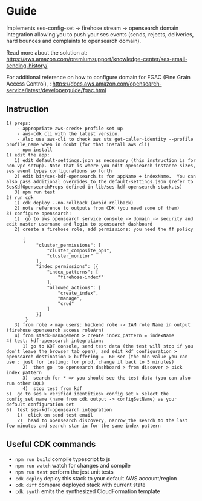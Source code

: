 # Guide

Implements ses-config-set -> firehose stream -> opensearch domain integration allowing you to push your ses events (sends, rejects, deliveries, hard bounces and complaints to opensearch domain).

Read more about the solution at: <https://aws.amazon.com/premiumsupport/knowledge-center/ses-email-sending-history/>

For additional reference on how to configure domain for FGAC (Fine Grain Access Control),  : <https://docs.aws.amazon.com/opensearch-service/latest/developerguide/fgac.html>

## Instruction

    1) preps:
        - appropriate aws-creds+ profile set up
        - aws-cdk cli with the latest version. 
        - Also use aws-cli to check aws sts get-caller-identity --profile profile_name when in doubt (for that install aws cli)
        - npm install
    1) edit the app: 
       1) edit default-settings.json as necessary (this instruction is for non-vpc setup). Note that is where you edit opensearch instance sizes, ses event types configurations so forth
       2) edit bin/ses-kdf-opensearch.ts for appName + indexName.  You can also pass additional overrides to the default-settings.json (refer to SesKdfOpensearchProps defined in lib/ses-kdf-opensearch-stack.ts)
       3) npm run test
    2) run cdk
       1) cdk deploy --no-rollback (avoid rollback)
       2) note reference to outputs from CDK (you need some of them)
    3) configure opensearch: 
       1)  go to aws opensearch service console -> domain -> security and edit master username and login to opensearch dashboard 
       2) create a firehose role, add permissions: you need the ff policy
          
          {
               "cluster_permissions": [
                   "cluster_composite_ops",
                   "cluster_monitor"
               ],
               "index_permissions": [{
                   "index_patterns": [
                       "firehose-index*"
                   ],
                   "allowed_actions": [
                       "create_index",
                       "manage",
                       "crud"
                   ]
               }]
           }
       3) from role > map users: backend role -> IAM role Name in output (firehose opensearch access roleArn)
       4) from stack-management > create index_pattern = indexName 
    4) test: kdf-opensearch integration: 
          1) go to KDF console, send test data (the test will stop if you don't leave the browser tab open), and edit kdf configuration > opensearch destination > buffering =  60 sec (the min value you can use : just for testing: for prod, change it back to 5 minutes)
          2)  then go  to opensearch dashboard > from discover > pick index_pattern
          3)  search for * => you should see the test data (you can also run other DQL)
          4)  stop test from kdf
    5)  go to ses > verified identities> config set > select the config_set name (name from cdk output -> configSetName) as your default configuration set
    6)  test ses-kdf-opensearch integration
        1)  click on send test email
        2)  head to opensearch discovery, narrow the search to the last few minutes and search star in for the same index pattern

## Useful CDK commands

* `npm run build`   compile typescript to js
* `npm run watch`   watch for changes and compile
* `npm run test`    perform the jest unit tests
* `cdk deploy`      deploy this stack to your default AWS account/region
* `cdk diff`        compare deployed stack with current state
* `cdk synth`       emits the synthesized CloudFormation template
